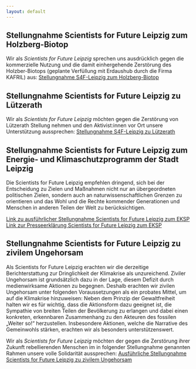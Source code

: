 ```yaml
---
layout: default
---
```


<h2>Stellungnahme Scientists for Future Leipzig zum Holzberg-Biotop</h2>

Wir als <i>Scientists for Future Leipzig</i> sprechen uns ausdrücklich gegen die kommerzielle Nutzung und die damit einhergehende Zerstörung des Holzber-Biotops (geplante Verfüllung mit Erdaushub durch die Firma KAFRIL) aus: <a target="blank" href="https://s4f-leipzig.de/documents/Stellungnahme_Holzberg_S4F.pdf">Stellungnahme S4F-Leipzig zum Holzberg-Biotop</a>
<h2>Stellungnahme Scientists for Future Leipzig zu Lützerath</h2>

Wir als <i>Scientists for Future Leipzig</i> möchten gegen die Zerstörung von Lützerath Stellung nehmen und den Aktivist:innen vor Ort unsere Unterstützung aussprechen: <a target="blank" href="https://s4f-leipzig.de/documents/PM_Luetzerath_S4F-Leipzig.pdf">Stellungnahme S4F-Leipzig zu Lützerath</a>

<h2>Stellungnahme Scientists for Future Leipzig zum Energie- und Klimaschutzprogramm der Stadt Leipzig</h2>

<p>Die Scientists for Future Leipzig empfehlen dringend, sich bei der Entscheidung zu Zielen und Maßnahmen nicht nur an übergeordneten politischen Zielen, sondern auch an naturwissenschaftlichen Grenzen zu orientieren und das Wohl und die Rechte kommender Generationen und Menschen in anderen Teilen der Welt zu berücksichtigen.</p> 

<a target="blank" href="https://s4f-leipzig.de/documents/221010_Stellungnahme_EKSP.pdf">Link zu ausführlicher Stellungnahme Scientists for Future Leipzig zum EKSP</a><br>
<a target="blank" href="https://s4f-leipzig.de/documents/221010_Presseerklaerug.pdf">Link zur Presseerklärung Scientists for Future Leipzig zum EKSP</a>

<h2>Stellungnahme Scientists for Future Leipzig zu zivilem Ungehorsam</h2>

<p>Als Scientists for Future Leipzig erachten wir die derzeitige Berichterstattung zur Dringlichkeit der Klimakrise als unzureichend. Ziviler Ungehorsam ist grundsätzlich dazu in der Lage, diesem Defizit durch medienwirksame Aktionen zu begegnen. Deshalb erachten wir zivilen Ungehorsam unter folgenden Voraussetzungen als ein probates Mittel, um auf die Klimakrise hinzuweisen: Neben dem Prinzip der Gewaltfreiheit halten wir es für wichtig, dass die Aktionsform dazu geeignet ist, die Sympathie von breiten Teilen der Bevölkerung zu erlangen und dabei einen konkreten, erkennbaren Zusammenhang zu den Akteuren des fossilen „Weiter so!“ herzustellen. Insbesondere Aktionen, welche die Narrative des Gemeinwohls stärken, erachten wir als besonders unterstützenswert.</p>

Wir als <i>Scientists for Future Leipzig</i> möchten der gegen die Zerstörung ihrer Zukunft rebellierenden Menschen im in folgender Stellungnahme genannten Rahmen unsere volle Solidarität aussprechen: <a target="blank" href="https://s4f-leipzig.de/documents/Stellungnahme_zU_S4F_Leipzig.pdf"> Ausführliche Stellungnahme Scientists for Future Leipzig zu zivilem Ungehorsam</a>
